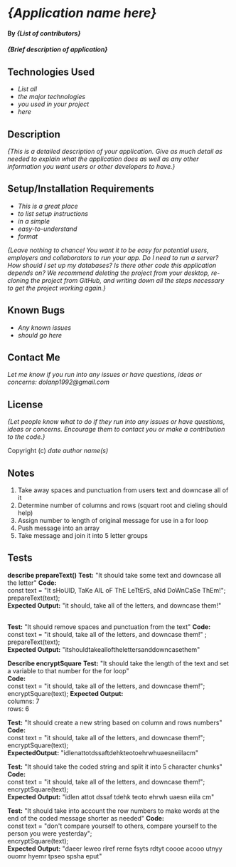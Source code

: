 # _{Application name here}_

#### By _**{List of contributors}**_

#### _{Brief description of application}_

## Technologies Used

* _List all_
* _the major technologies_
* _you used in your project_
* _here_

## Description

_{This is a detailed description of your application. Give as much detail as needed to explain what the application does as well as any other information you want users or other developers to have.}_

## Setup/Installation Requirements

* _This is a great place_
* _to list setup instructions_
* _in a simple_
* _easy-to-understand_
* _format_

_{Leave nothing to chance! You want it to be easy for potential users, employers and collaborators to run your app. Do I need to run a server? How should I set up my databases? Is there other code this application depends on? We recommend deleting the project from your desktop, re-cloning the project from GitHub, and writing down all the steps necessary to get the project working again.}_

## Known Bugs

* _Any known issues_
* _should go here_

## Contact Me

_Let me know if you run into any issues or have questions, ideas or concerns:_
_dolanp1992@gmail.com_

## License

_{Let people know what to do if they run into any issues or have questions, ideas or concerns.  Encourage them to contact you or make a contribution to the code.}_

Copyright (c) _date_ _author name(s)_  

## Notes  

1. Take away spaces and punctuation from users text and downcase all of it 
2. Determine number of columns and rows (squart root and cieling should help)
3. Assign number to length of original message for use in a for loop
4. Push message into an array
5. Take message and join it into 5 letter groups 

## Tests  

**describe prepareText()**
**Test:** "It should take some text and downcase all the letter"
**Code:**  
const text = "It sHoUlD, TaKe AlL oF ThE LeTtErS, aNd DoWnCaSe ThEm!";  
prepareText(text);  
**Expected Output:** "it should, take all of the letters, and downcase them!"  
<br>

**Test:** "It should remove spaces and punctuation from the text"
**Code:**  
const text = "it should, take all of the letters, and downcase them!"  ;
prepareText(text);  
**Expected Output:** "itshouldtakeallofthelettersanddowncasethem"  

**Describe encryptSquare**
**Test:** "It should take the length of the text and set a variable to that number for the for loop"  
**Code:**  
const text = "it should, take all of the letters, and downcase them!";
encryptSquare(text);
**Expected Output:**  
columns: 7  
rows: 6  

**Test:** "It should create a new string based on column and rows numbers"
**Code:**  
const text = "it should, take all of the letters, and downcase them!";  
encryptSquare(text);  
**ExpectedOutput:** "idlenattotdssaftdehkteotoehrwhuaesneiilacm"  

**Test:** "It should take the coded string and split it into 5 character chunks"  
**Code:**  
const text = "it should, take all of the letters, and downcase them!";  
encryptSquare(text);  
**Expected Output:** "idlen attot dssaf tdehk teoto ehrwh uaesn eiila cm"

**Test:** "It should take into account the row numbers to make words at the end of the coded message shorter as needed"
**Code:**  
const text = "don't compare yourself to others, compare yourself to the person you were yesterday";  
encryptSquare(text);  
**Expected Output:** "daeer leweo rlref rerne fsyts rdtyt coooe acooo utnyy ouomr hyemr tpseo spsha eput"